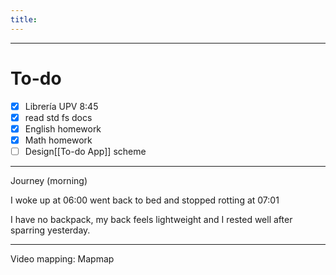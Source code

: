 ```yaml
---
title:
---
```


---
# To-do

- [x] Librería UPV 8:45
- [x] read std fs docs
- [x] English homework
- [x] Math homework
- [ ] Design[[To-do App]] scheme

---
Journey (morning)

I woke up at 06:00 went back to bed and stopped rotting at 07:01

I have no backpack, my back feels lightweight and I rested well after sparring yesterday. 

---

 Video mapping: Mapmap